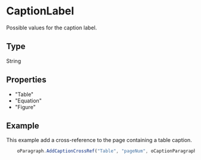 # CaptionLabel

Possible values for the caption label.

## Type

String

## Properties

- "Table" 
- "Equation" 
- "Figure"

## Example

This example add a cross-reference to the page containing a table caption.

```javascript
	oParagraph.AddCaptionCrossRef("Table", "pageNum", oCaptionParagraph);
```